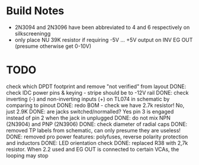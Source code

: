 # Build Notes

- 2N3094 and 2N3096 have been abbreviated to 4 and 6 respectively on silkscreeningg
- only place NU 39K resistor if requiring -5V ... +5V output on INV EG OUT (presume otherwise get 0-10V)

# TODO

check which DPDT footprint and remove "not verified" from layout
DONE: check IDC power pins & keying - stripe should be to -12V rail
DONE: check inverting (-) and non-inverting inputs (+) on TL074 in schematic by comparing to pinout
DONE: redo BOM - check we have 2.7k resistor! No, just 2.9K
DONE: are jacks switched/normalled? Yes pin 3 is engaged instead of pin 2 when the jack in unplugged
DONE: do not mix NPN (2N3904) and PNP (2N3906)
DONE: check diameter of radial caps
DONE: removed TP labels from schematic, can only presume they are useless!
DONE: removed pro power features: polyfuses, reverse polarity protection and inductors
DONE: LED orientation check
DONE: replaced R38 with 2,7k resistor. When 2.2 used and EG OUT is connected to certain VCAs, the looping may stop